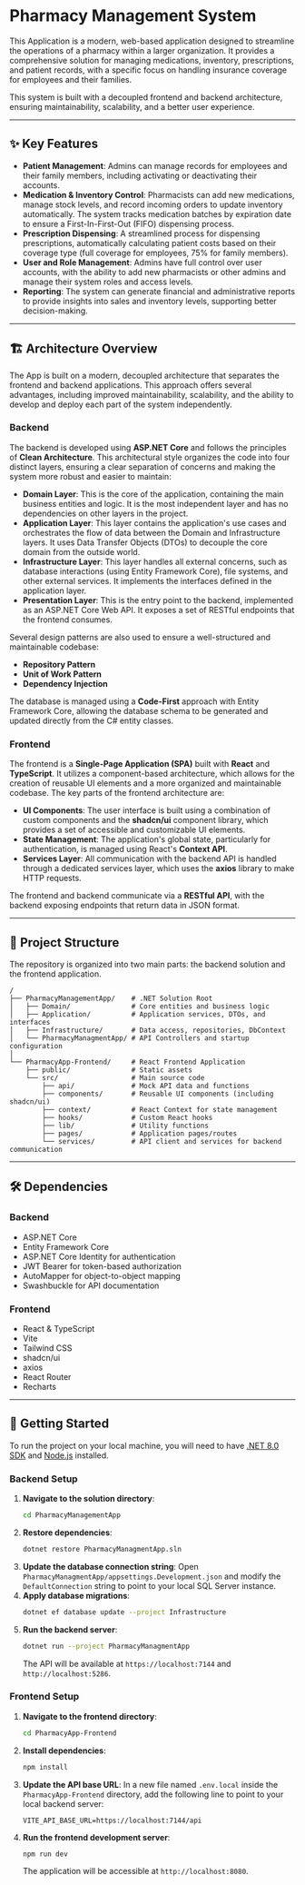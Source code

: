 # Pharmacy Management System

This Application is a modern, web-based application designed to streamline the operations of a pharmacy within a larger organization. It provides a comprehensive solution for managing medications, inventory, prescriptions, and patient records, with a specific focus on handling insurance coverage for employees and their families.

This system is built with a decoupled frontend and backend architecture, ensuring maintainability, scalability, and a better user experience.

---

## ✨ Key Features

* **Patient Management**: Admins can manage records for employees and their family members, including activating or deactivating their accounts.
* **Medication & Inventory Control**: Pharmacists can add new medications, manage stock levels, and record incoming orders to update inventory automatically. The system tracks medication batches by expiration date to ensure a First-In-First-Out (FIFO) dispensing process.
* **Prescription Dispensing**: A streamlined process for dispensing prescriptions, automatically calculating patient costs based on their coverage type (full coverage for employees, 75% for family members).
* **User and Role Management**: Admins have full control over user accounts, with the ability to add new pharmacists or other admins and manage their system roles and access levels.
* **Reporting**: The system can generate financial and administrative reports to provide insights into sales and inventory levels, supporting better decision-making.

---

## 🏗️ Architecture Overview

The App is built on a modern, decoupled architecture that separates the frontend and backend applications. This approach offers several advantages, including improved maintainability, scalability, and the ability to develop and deploy each part of the system independently.

### Backend

The backend is developed using **ASP.NET Core** and follows the principles of **Clean Architecture**. This architectural style organizes the code into four distinct layers, ensuring a clear separation of concerns and making the system more robust and easier to maintain:

* **Domain Layer**: This is the core of the application, containing the main business entities and logic. It is the most independent layer and has no dependencies on other layers in the project.
* **Application Layer**: This layer contains the application's use cases and orchestrates the flow of data between the Domain and Infrastructure layers. It uses Data Transfer Objects (DTOs) to decouple the core domain from the outside world.
* **Infrastructure Layer**: This layer handles all external concerns, such as database interactions (using Entity Framework Core), file systems, and other external services. It implements the interfaces defined in the application layer.
* **Presentation Layer**: This is the entry point to the backend, implemented as an ASP.NET Core Web API. It exposes a set of RESTful endpoints that the frontend consumes.

Several design patterns are also used to ensure a well-structured and maintainable codebase:
* **Repository Pattern**
* **Unit of Work Pattern**
* **Dependency Injection**

The database is managed using a **Code-First** approach with Entity Framework Core, allowing the database schema to be generated and updated directly from the C# entity classes.

### Frontend

The frontend is a **Single-Page Application (SPA)** built with **React** and **TypeScript**. It utilizes a component-based architecture, which allows for the creation of reusable UI elements and a more organized and maintainable codebase. The key parts of the frontend architecture are:

* **UI Components**: The user interface is built using a combination of custom components and the **shadcn/ui** component library, which provides a set of accessible and customizable UI elements.
* **State Management**: The application's global state, particularly for authentication, is managed using React's **Context API**.
* **Services Layer**: All communication with the backend API is handled through a dedicated services layer, which uses the **axios** library to make HTTP requests.

The frontend and backend communicate via a **RESTful API**, with the backend exposing endpoints that return data in JSON format.

---

## 📂 Project Structure

The repository is organized into two main parts: the backend solution and the frontend application.

```
/
├── PharmacyManagementApp/    # .NET Solution Root
│   ├── Domain/               # Core entities and business logic
│   ├── Application/          # Application services, DTOs, and interfaces
│   ├── Infrastructure/       # Data access, repositories, DbContext
│   └── PharmacyManagmentApp/ # API Controllers and startup configuration
│
└── PharmacyApp-Frontend/     # React Frontend Application
    ├── public/               # Static assets
    └── src/                  # Main source code
        ├── api/              # Mock API data and functions
        ├── components/       # Reusable UI components (including shadcn/ui)
        ├── context/          # React Context for state management
        ├── hooks/            # Custom React hooks
        ├── lib/              # Utility functions
        ├── pages/            # Application pages/routes
        └── services/         # API client and services for backend communication
```

---

## 🛠️ Dependencies

### Backend

* ASP.NET Core
* Entity Framework Core
* ASP.NET Core Identity for authentication
* JWT Bearer for token-based authorization
* AutoMapper for object-to-object mapping
* Swashbuckle for API documentation

### Frontend

* React & TypeScript
* Vite
* Tailwind CSS
* shadcn/ui
* axios
* React Router
* Recharts

---

## 🚀 Getting Started

To run the project on your local machine, you will need to have [.NET 8.0 SDK](https://dotnet.microsoft.com/download/dotnet/8.0) and [Node.js](https://nodejs.org/) installed.

### Backend Setup

1.  **Navigate to the solution directory**:
    ```bash
    cd PharmacyManagementApp
    ```
2.  **Restore dependencies**:
    ```bash
    dotnet restore PharmacyManagmentApp.sln
    ```
3.  **Update the database connection string**:
    Open `PharmacyManagmentApp/appsettings.Development.json` and modify the `DefaultConnection` string to point to your local SQL Server instance.
4.  **Apply database migrations**:
    ```bash
    dotnet ef database update --project Infrastructure
    ```
5.  **Run the backend server**:
    ```bash
    dotnet run --project PharmacyManagmentApp
    ```
    The API will be available at `https://localhost:7144` and `http://localhost:5286`.

### Frontend Setup

1.  **Navigate to the frontend directory**:
    ```bash
    cd PharmacyApp-Frontend
    ```
2.  **Install dependencies**:
    ```bash
    npm install
    ```
3.  **Update the API base URL**:
    In a new file named `.env.local` inside the `PharmacyApp-Frontend` directory, add the following line to point to your local backend server:
    ```
    VITE_API_BASE_URL=https://localhost:7144/api
    ```
4.  **Run the frontend development server**:
    ```bash
    npm run dev
    ```
    The application will be accessible at `http://localhost:8080`.
